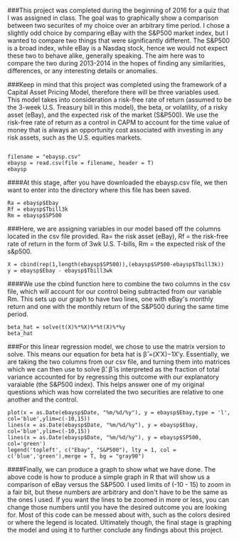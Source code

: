 ###This project was completed during the beginning of 2016 for a quiz that I was assigned in class.  The goal was to graphically show a comparison between two securites of my choice over an arbitrary time period.  I chose a slightly odd choice by comparing eBay with the S&P500 market index, but I wanted to compare two things that were significantly different.  The S&P500 is a broad index, while eBay is a Nasdaq stock, hence we would not expect these two to behave alike, generally speaking.  The aim here was to compare the two during 2013-2014 in the hopes of finding any similarities, differences, or any interesting details or anomalies.

###Keep in mind that this project was completed using the framework of a Capital Asset Pricing Model, therefore there will be three variables used.  This model takes into consideration a risk-free rate of return (assumed to be the 3-week U.S. Treasury bill in this model), the beta, or volatility, of a risky asset (eBay), and the expected risk of the market (S&P500). We use the risk-free rate of return as a control in CAPM to account for the time value of money that is always an opportunity cost associated with investing in any risk assets, such as the U.S. equities markets.  

```setwd("/Users/JAhmed/Desktop/RealGit/MarketWork/ebayversusthemarket")

filename = "ebaysp.csv"
ebaysp = read.csv(file = filename, header = T)
ebaysp
```

####At this stage, after you have downloaded the ebaysp.csv file, we then want to enter into the directory where this file has been saved.

```
Ra = ebaysp$Ebay
Rf = ebaysp$Tbill3k
Rm = ebaysp$SP500
```
###Here, we are assigning variables in our model based off the columns located in the csv file provided.  Ra= the risk asset (eBay), Rf = the risk-free rate of return in the form of 3wk U.S. T-bills, Rm = the expected risk of the s&p500.

```
X = cbind(rep(1,length(ebaysp$SP500)),(ebaysp$SP500-ebaysp$Tbill3k))
y = ebaysp$Ebay - ebaysp$Tbill3wk
```

####We use the cbind function here to combine the two columns in the csv file, which will account for our control being subtracted from our variable Rm.  This sets up our graph to have two lines, one with eBay's monthly return and one with the monthly return of the S&P500 during the same time period. 

```
beta_hat = solve(t(X)%*%X)%*%t(X)%*%y
beta_hat
```
###For this linear regression model, we chose to use the matrix version to solve.  This means our equation for beta hat is β̂ =(X′X)−1X′y. Essentially, we are taking the two columns from our csv file, and turning them into matrices which we can then use to solve β̂.  β̂ is interpreted as the fraction of total variance accounted for by regressing this outcome with our explanatory varaiable (the S&P500 index). This helps answer one of my original questions which was how correlated the two securities are relative to one another and the control.

```
plot(x = as.Date(ebaysp$Date, "%m/%d/%y"), y = ebaysp$Ebay,type = 'l', col='blue',ylim=c(-10,15))
lines(x = as.Date(ebaysp$Date, "%m/%d/%y"), y = ebaysp$Ebay, col='blue',ylim=c(-10,15))
lines(x = as.Date(ebaysp$Date, "%m/%d/%y"), y = ebaysp$SP500, col='green')
legend('topleft', c("Ebay", "S&P500"), lty = 1, col = c('blue','green'),merge = T, bg = "gray90")
```

####Finally, we can produce a graph to show what we have done.  The above code is how to produce a simple graph in R that will show us a comparison of eBay versus the S&P500. I used limits of (-10 - 15) to zoom in a fair bit, but these numbers are arbitrary and don't have to be the same as the ones I used.  If you want the lines to be zoomed in more or less, you can change those numbers until you have the desired outcome you are looking for.  Most of this code can be messed about with, such as the colors desired or where the legend is located.  Ultimately though, the final stage is graphing the model and using it to further conclude any findings about this project.

